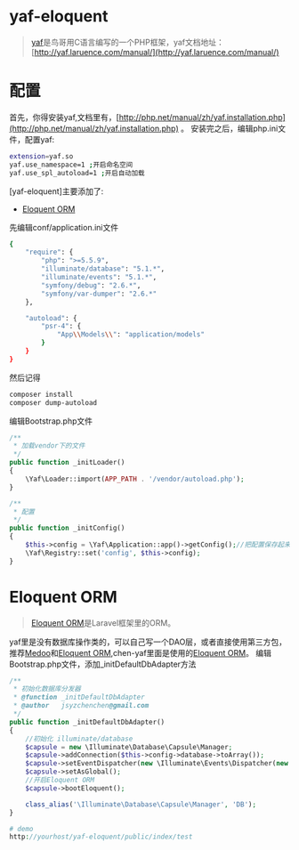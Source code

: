 # yaf-eloquent
>[yaf](https://github.com/laruence/yaf)是鸟哥用C语言编写的一个PHP框架，yaf文档地址：[http://yaf.laruence.com/manual/](http://yaf.laruence.com/manual/)
# 配置
首先，你得安装yaf,文档里有，[http://php.net/manual/zh/yaf.installation.php](http://php.net/manual/zh/yaf.installation.php) 。
安装完之后，编辑php.ini文件，配置yaf:
```sh
extension=yaf.so
yaf.use_namespace=1 ;开启命名空间
yaf.use_spl_autoload=1 ;开启自动加载
```
[yaf-eloquent]主要添加了:
* [Eloquent ORM](https://github.com/illuminate/database)

先编辑conf/application.ini文件
```sh
{
    "require": {
        "php": ">=5.5.9",
        "illuminate/database": "5.1.*",
        "illuminate/events": "5.1.*",
        "symfony/debug": "2.6.*",
        "symfony/var-dumper": "2.6.*"
    },

    "autoload": {
        "psr-4": {
            "App\\Models\\": "application/models"
        }
    }
}


```
然后记得
```sh
composer install
composer dump-autoload
```
编辑Bootstrap.php文件
```php
/**
 * 加载vendor下的文件
 */
public function _initLoader()
{
    \Yaf\Loader::import(APP_PATH . '/vendor/autoload.php');
}

/**
 * 配置
 */
public function _initConfig()
{
    $this->config = \Yaf\Application::app()->getConfig();//把配置保存起来
    \Yaf\Registry::set('config', $this->config);
}
```

# Eloquent ORM
> [Eloquent ORM](https://github.com/illuminate/database)是Laravel框架里的ORM。

yaf里是没有数据库操作类的，可以自己写一个DAO层，或者直接使用第三方包，推荐[Medoo](https://github.com/catfan/Medoo)和[Eloquent ORM](https://github.com/illuminate/database),chen-yaf里面是使用的[Eloquent ORM](https://github.com/illuminate/database)。
编辑Bootstrap.php文件，添加_initDefaultDbAdapter方法
```php
/**
 * 初始化数据库分发器
 * @function _initDefaultDbAdapter
 * @author   jsyzchenchen@gmail.com
 */
public function _initDefaultDbAdapter()
{
    //初始化 illuminate/database
    $capsule = new \Illuminate\Database\Capsule\Manager;
    $capsule->addConnection($this->config->database->toArray());
    $capsule->setEventDispatcher(new \Illuminate\Events\Dispatcher(new \Illuminate\Container\Container));
    $capsule->setAsGlobal();
    //开启Eloquent ORM
    $capsule->bootEloquent();

    class_alias('\Illuminate\Database\Capsule\Manager', 'DB');
}

# demo
http://yourhost/yaf-eloquent/public/index/test